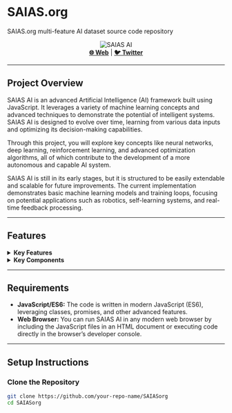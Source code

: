 # SAIAS.org
SAIAS.org multi-feature AI dataset source code repository 

<div align="center">
    <img src="https://github.com/user-attachments/assets/6b512ca2-d438-478e-b9b7-6ab62decc834" alt="SAIAS AI">
    <br>
    <a href="https://SAIAS.org/"><b>🌐 Web</b></a> | 
    <a href="https://x.com/SAIASorg"><b>🐦 Twitter</b></a>
</div>

---

## Project Overview

SAIAS AI is an advanced Artificial Intelligence (AI) framework built using JavaScript. It leverages a variety of machine learning concepts and advanced techniques to demonstrate the potential of intelligent systems. SAIAS AI is designed to evolve over time, learning from various data inputs and optimizing its decision-making capabilities.

Through this project, you will explore key concepts like neural networks, deep learning, reinforcement learning, and advanced optimization algorithms, all of which contribute to the development of a more autonomous and capable AI system.

SAIAS AI is still in its early stages, but it is structured to be easily extendable and scalable for future improvements. The current implementation demonstrates basic machine learning models and training loops, focusing on potential applications such as robotics, self-learning systems, and real-time feedback processing.

---

## Features

<details>
<summary><b>Key Features</b></summary>

- **Neural Network Training:** Implements a basic neural network that can learn through backpropagation using techniques like Adam optimization.
- **Reinforcement Learning:** Implements a learning loop where SAIAS makes decisions based on its environment and adapts to improve its behavior over time.
- **Advanced Optimizers:** Includes state-of-the-art optimizers like Adam for efficient training.
- **Loss Functions & Evaluation:** Uses various loss functions to evaluate performance and adjust the model accordingly.
- **Backpropagation & Gradients:** Minimizes loss by updating layer weights using computed gradients.
- **Scalability:** Built with scalability in mind, allowing easy integration of additional layers, algorithms, and techniques.

</details>

<details>
<summary><b>Key Components</b></summary>

- **Neural Network:** Manages the network architecture, including layers, activations, and optimization.
- **Dense Layer:** Implements a fully connected layer for the neural network, applying weights and biases.
- **Activation Functions:** Includes activation functions like ReLU, Sigmoid, and Softmax.
- **Optimizer:** Adjusts weights during training to minimize loss.
- **Training Loop:** Trains the neural network on tasks like the XOR problem with loss evaluation and backpropagation.
- **Reinforcement Learning:** Adapts SAIAS's behavior based on interactions with its environment.

</details>

---

## Requirements

- **JavaScript/ES6:** The code is written in modern JavaScript (ES6), leveraging classes, promises, and other advanced features.
- **Web Browser:** You can run SAIAS AI in any modern web browser by including the JavaScript files in an HTML document or executing code directly in the browser’s developer console.

---

## Setup Instructions

### Clone the Repository

```bash
git clone https://github.com/your-repo-name/SAIASorg
cd SAIASorg
